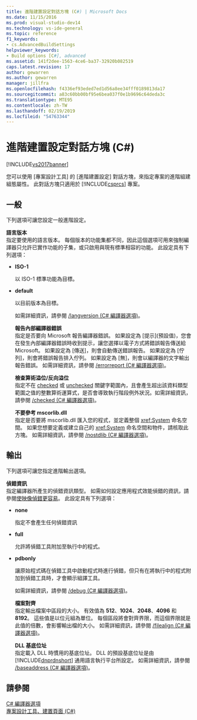 ```yaml
---
title: 進階建置設定對話方塊 (C#) | Microsoft Docs
ms.date: 11/15/2016
ms.prod: visual-studio-dev14
ms.technology: vs-ide-general
ms.topic: reference
f1_keywords:
- cs.AdvancedBuildSettings
helpviewer_keywords:
- Build options [C#], advanced
ms.assetid: 141f2dee-1563-4ce6-ba37-32920b082519
caps.latest.revision: 17
author: gewarren
ms.author: gewarren
manager: jillfra
ms.openlocfilehash: f4336ef93eded7ed1d56a8ee34fff0189813da17
ms.sourcegitcommit: a83c60bb00bf95e6bea037f0e1b9696c64deda3c
ms.translationtype: MTE95
ms.contentlocale: zh-TW
ms.lasthandoff: 02/19/2019
ms.locfileid: "54763344"
---
```

# <a name="advanced-build-settings-dialog-box-c"></a>進階建置設定對話方塊 (C#)
[!INCLUDE[vs2017banner](../../includes/vs2017banner.md)]

  
您可以使用 [專案設計工具] 的 [進階建置設定] 對話方塊，來指定專案的進階組建組態屬性。 此對話方塊只適用於 [!INCLUDE[csprcs](../../includes/csprcs-md.md)] 專案。  
  
## <a name="general"></a>一般  
 下列選項可讓您設定一般進階設定。  
  
 **語言版本**  
 指定要使用的語言版本。 每個版本的功能集都不同，因此這個選項可用來強制編譯器只允許已實作功能的子集，或只啟用與現有標準相容的功能。 此設定具有下列選項：  
  
- **ISO-1**  
  
   以 ISO-1 標準功能為目標。  
  
- **default**  
  
   以目前版本為目標。  
  
  如需詳細資訊，請參閱 [/langversion (C# 編譯器選項)](http://msdn.microsoft.com/library/3fb00b05-a0ff-4782-b313-13a4c0f62d94)。  
  
  **報告內部編譯器錯誤**  
  指定是否要向 Microsoft 報告編譯器錯誤。 如果設定為 [提示]\(預設值)，您會在發生內部編譯器錯誤時收到提示，讓您選擇以電子方式將錯誤報告傳送給 Microsoft。 如果設定為 [傳送]，則會自動傳送錯誤報告。 如果設定為 [佇列]，則會將錯誤報告排入佇列。 如果設定為 [無]，則會以編譯器的文字輸出報告錯誤。 如需詳細資訊，請參閱 [/errorreport (C# 編譯器選項)](http://msdn.microsoft.com/library/bd0e7493-b79d-4369-9c3f-ba26ebdfbedf)。  
  
  **檢查算術溢位/反向溢位**  
  指定不在 [checked](http://msdn.microsoft.com/library/718a1194-988d-48a3-b089-d6ee8bd1608d) 或 [unchecked](http://msdn.microsoft.com/library/0c021f7c-923f-4b3d-a58f-55336f5ac27e) 關鍵字範圍內，且會產生超出該資料類型範圍之值的整數算術運算式，是否會導致執行階段例外狀況。如需詳細資訊，請參閱 [/checked (C# 編譯器選項)](http://msdn.microsoft.com/library/fb7475d3-e6a6-4e6d-b86c-69e7a74c854b)。  
  
  **不要參考 mscorlib.dll**  
  指定是否要將 mscorlib.dll 匯入您的程式，並定義整個 <xref:System> 命名空間。 如果您想要定義或建立自己的 <xref:System> 命名空間和物件，請核取此方塊。 如需詳細資訊，請參閱 [/nostdlib (C# 編譯器選項)](http://msdn.microsoft.com/library/ec197989-fa49-4725-a455-e06b551eb65f)。  
  
## <a name="output"></a>輸出  
 下列選項可讓您指定進階輸出選項。  
  
 **偵錯資訊**  
 指定編譯器所產生的偵錯資訊類型。 如需如何設定應用程式效能偵錯的資訊，請參閱[使映像偵錯更容易](http://msdn.microsoft.com/library/7d90ea7a-150f-4f97-98a7-f9c26541b9a3)。 此設定具有下列選項：  
  
- **none**  
  
   指定不會產生任何偵錯資訊  
  
- **full**  
  
   允許將偵錯工具附加至執行中的程式。  
  
- **pdbonly**  
  
   讓原始程式碼在偵錯工具中啟動程式時進行偵錯，但只有在將執行中的程式附加到偵錯工具時，才會顯示組譯工具。  
  
  如需詳細資訊，請參閱 [/debug (C# 編譯器選項)](http://msdn.microsoft.com/library/e2b48c07-01bc-45cc-a52c-92e9085eb969)。  
  
  **檔案對齊**  
  指定輸出檔案中區段的大小。 有效值為 **512**、**1024**、**2048**、**4096** 和 **8192**。 這些值是以位元組為單位。 每個區段將會對齊界限，而這個界限就是此值的倍數，會影響輸出檔的大小。 如需詳細資訊，請參閱 [/filealign (C# 編譯器選項)](http://msdn.microsoft.com/library/15cf1c98-3798-4ced-9f08-60619308a073)。  
  
  **DLL 基底位址**  
  指定載入 DLL 時慣用的基底位址。 DLL 的預設基底位址是由 [!INCLUDE[dnprdnshort](../../includes/dnprdnshort-md.md)] 通用語言執行平台所設定。 如需詳細資訊，請參閱 [/baseaddress (C# 編譯器選項)](http://msdn.microsoft.com/library/ce13c965-dfe4-4433-94f5-63b476e3a608)。  
  
## <a name="see-also"></a>請參閱  
 [C# 編譯器選項](http://msdn.microsoft.com/library/d3403556-1816-4546-a782-e8223a772e44)   
 [專案設計工具、建置頁面 (C#)](../../ide/reference/build-page-project-designer-csharp.md)
